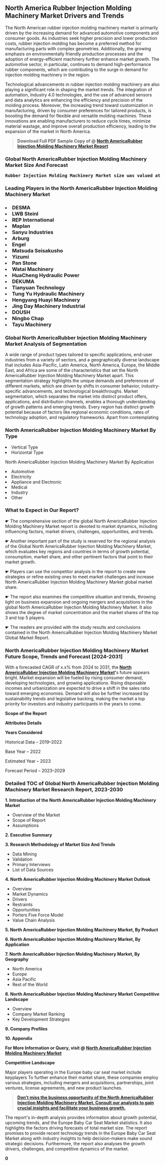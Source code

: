 <p> <h2>North America Rubber Injection Molding Machinery Market Drivers and Trends</h2><p>The North American rubber injection molding machinery market is primarily driven by the increasing demand for advanced automotive components and consumer goods. As industries seek higher precision and lower production costs, rubber injection molding has become a preferred method for manufacturing parts with complex geometries. Additionally, the growing emphasis on environmentally friendly production processes and the adoption of energy-efficient machinery further enhance market growth. The automotive sector, in particular, continues to demand high-performance rubber components, which are contributing to the surge in demand for injection molding machinery in the region.</p><p>Technological advancements in rubber injection molding machinery are also playing a significant role in shaping the market trends. The integration of automation, Industry 4.0 technologies, and the use of advanced sensors and data analytics are enhancing the efficiency and precision of the molding process. Moreover, the increasing trend toward customization in manufacturing, driven by consumer preferences for tailored products, is boosting the demand for flexible and versatile molding machines. These innovations are enabling manufacturers to reduce cycle times, minimize material wastage, and improve overall production efficiency, leading to the expansion of the market in North America.</p></p><blockquote id="" class=""><strong>Download Full PDF Sample Copy of @&nbsp;<a href="https://www.verifiedmarketreports.com/download-sample/?rid=317218&utm_source=GitHub-Jan&utm_medium=263" target="_blank">North AmericaRubber Injection Molding Machinery Market Report</a>&nbsp;&nbsp;</strong></blockquote><h3 id="" class=""><strong>Global&nbsp;North AmericaRubber Injection Molding Machinery Market Size And Forecast</strong></h3><pre class="reader-text-block__code-block"><strong>Rubber Injection Molding Machinery Market size was valued at USD 5.1 Billion in 2022 and is projected to reach USD 8.3 Billion by 2030, growing at a CAGR of 7.5% from 2024 to 2030.</strong></pre><h3 id="" class="">Leading Players in the&nbsp;North AmericaRubber Injection Molding Machinery Market</h3><h3 class=""></Li><Li>DESMA</Li><Li> LWB Steinl</Li><Li> REP International</Li><Li> Maplan</Li><Li> Sanyu Industries</Li><Li> Arburg</Li><Li> Engel</Li><Li> Matsuda Seisakusho</Li><Li> Yizumi</Li><Li> Pan Stone</Li><Li> Watai Machinery</Li><Li> HuaCheng Hydraulic Power</Li><Li> DEKUMA</Li><Li> Tianyuan Technology</Li><Li> Tung Yu Hydraulic Machinery</Li><Li> Hengyang Huayi Machinery</Li><Li> Jing Day Machinery Industrial</Li><Li> DOUSH</Li><Li> Ningbo Chap</Li><Li> Tayu Machinery</h3><h3 id="" class="">Global&nbsp;North AmericaRubber Injection Molding Machinery Market Analysis of Segmentation</h3><p id="" class="">A wide range of product types tailored to specific applications, end-user industries from a variety of sectors, and a geographically diverse landscape that includes Asia-Pacific, Latin America, North America, Europe, the Middle East, and Africa are some of the characteristics that set the North AmericaRubber Injection Molding Machinery Market apart. This segmentation strategy highlights the unique demands and preferences of different markets, which are driven by shifts in consumer behavior, industry-specific advancements, and technological breakthroughs. Market segmentation, which separates the market into distinct product offers, applications, and distribution channels, enables a thorough understanding of growth patterns and emerging trends. Every region has distinct growth potential because of factors like regional economic conditions, rates of technology adoption, and regulatory frameworks. Apart from contemplating</p><h3 id="" class="">North AmericaRubber Injection Molding Machinery Market&nbsp;By Type</h3><p></Li><Li>Vertical Type</Li><Li> Horizontal Type</p><div class="" data-test-id=""><p>North AmericaRubber Injection Molding Machinery Market&nbsp;By Application</p></div><p class=""></Li><Li>Automotive</Li><Li> Electricity</Li><Li> Appliance and Electronic</Li><Li> Medical</Li><Li> Industry</Li><Li> Other</p><div class="" data-test-id=""><h3><span class="">What to Expect in Our Report?</span></h3></div><div class="" data-test-id=""><p><span class="">☛ The comprehensive section of the global North AmericaRubber Injection Molding Machinery Market report is devoted to market dynamics, including influencing factors, market drivers, challenges, opportunities, and trends.</span></p></div><div class="" data-test-id=""><p><span class="">☛ Another important part of the study is reserved for the regional analysis of the Global North AmericaRubber Injection Molding Machinery Market, which evaluates key regions and countries in terms of growth potential, consumption, market share, and other pertinent factors that point to their market growth.</span></p></div><div class="" data-test-id=""><p><span class="">☛ Players can use the competitor analysis in the report to create new strategies or refine existing ones to meet market challenges and increase North AmericaRubber Injection Molding Machinery Market global market share.</span></p></div><div class="" data-test-id=""><p><span class="">☛ The report also examines the competitive situation and trends, throwing light on business expansion and ongoing mergers and acquisitions in the global North AmericaRubber Injection Molding Machinery Market. It also shows the degree of market concentration and the market shares of the top 3 and top 5 players.</span></p></div><div class="" data-test-id=""><p><span class="">☛ The readers are provided with the study results and conclusions contained in the North AmericaRubber Injection Molding Machinery Market Global Market Report.</span></p></div><div class="" data-test-id=""><h3><span class="">North AmericaRubber Injection Molding Machinery Market Future Scope, Trends and Forecast [2024-2031]</span></h3></div><div class="" data-test-id=""><p><span class="">With a forecasted CAGR of x.x% from 2024 to 2031, the <strong><a href="https://www.verifiedmarketreports.com/download-sample/?rid=317218&utm_source=GitHub-Jan&utm_medium=263" target="_blank">North AmericaRubber Injection Molding Machinery Market</a>'</strong>s future appears bright. Market expansion will be fueled by rising consumer demand, developing technologies, and growing applications. Rising disposable incomes and urbanization are expected to drive a shift in the sales ratio toward emerging economies. Demand will also be further increased by sustainability trends and legislative backing, making the market a top priority for investors and industry participants in the years to come.</span></p><p id="ember66" class="ember-view reader-text-block__paragraph"><strong>Scope of the Report</strong></p><p id="ember67" class="ember-view reader-text-block__paragraph"><strong>Attributes Details</strong></p><p id="ember68" class="ember-view reader-text-block__paragraph"><strong>Years Considered</strong></p><p id="ember69" class="ember-view reader-text-block__paragraph">Historical Data &ndash; 2019&ndash;2022</p><p id="ember70" class="ember-view reader-text-block__paragraph">Base Year &ndash; 2022</p><p id="ember71" class="ember-view reader-text-block__paragraph">Estimated Year &ndash; 2023</p><p id="ember72" class="ember-view reader-text-block__paragraph">Forecast Period &ndash; 2023&ndash;2029</p></div><h3 id="" class="">Detailed TOC of Global North AmericaRubber Injection Molding Machinery Market Research Report, 2023-2030</h3><p id="" class=""><strong>1. Introduction of the North AmericaRubber Injection Molding Machinery Market</strong></p><ul><li>Overview of the Market</li><li>Scope of Report</li><li>Assumptions</li></ul><p id="" class=""><strong>2. Executive Summary</strong></p><p id="" class=""><strong>3. Research Methodology of Market Size And Trends</strong></p><ul><li>Data Mining</li><li>Validation</li><li>Primary Interviews</li><li>List of Data Sources</li></ul><p id="" class=""><strong>4. North AmericaRubber Injection Molding Machinery Market Outlook</strong></p><ul><li>Overview</li><li>Market Dynamics</li><li>Drivers</li><li>Restraints</li><li>Opportunities</li><li>Porters Five Force Model</li><li>Value Chain Analysis</li></ul><p id="" class=""><strong>5. North AmericaRubber Injection Molding Machinery Market, By Product</strong></p><p id="" class=""><strong>6. North AmericaRubber Injection Molding Machinery Market, By Application</strong></p><p id="" class=""><strong>7. North AmericaRubber Injection Molding Machinery Market, By Geography</strong></p><ul><li>North America</li><li>Europe</li><li>Asia Pacific</li><li>Rest of the World</li></ul><p id="" class=""><strong>8. North AmericaRubber Injection Molding Machinery Market Competitive Landscape</strong></p><ul><li>Overview</li><li>Company Market Ranking</li><li>Key Development Strategies</li></ul><p id="" class=""><strong>9. Company Profiles</strong></p><p id="" class=""><strong>10. Appendix</strong></p><p><strong>For More Information or Query, visit&nbsp;@ <a href="https://www.verifiedmarketreports.com/product/rubber-injection-molding-machinery-market/" target="_blank">North AmericaRubber Injection Molding Machinery Market</a></strong></p><p id="ember61" class="ember-view reader-text-block__paragraph"><strong>Competitive Landscape</strong></p><p id="ember62" class="ember-view reader-text-block__paragraph">Major players operating in the Europe baby car seat market include keyplayers To further enhance their market share, these companies employ various strategies, including mergers and acquisitions, partnerships, joint ventures, license agreements, and new product launches.</p><blockquote id="ember63" class="ember-view reader-text-block__blockquote"><strong><a href="https://www.verifiedmarketreports.com/download-sample/?rid=317218&utm_source=GitHub-Jan&utm_medium=263" target="_blank">Don&rsquo;t miss the business opportunity of the North AmericaRubber Injection Molding Machinery Market. Consult our analysts to gain crucial insights and facilitate your business growth.</a></strong></blockquote><p id="ember64" class="ember-view reader-text-block__paragraph">The report's in-depth analysis provides information about growth potential, upcoming trends, and the Europe Baby Car Seat Market statistics. It also highlights the factors driving forecasts of total market size. The report promises to provide recent technology trends in the Europe Baby Car Seat Market along with industry insights to help decision-makers make sound strategic decisions. Furthermore, the report also analyses the growth drivers, challenges, and competitive dynamics of the market.</p><p class="ember-view reader-text-block__paragraph"><strong>0</strong></p>
